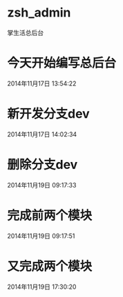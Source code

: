 zsh_admin
=========

掌生活总后台


今天开始编写总后台
==================
2014年11月17日 13:54:22

新开发分支dev
==============
2014年11月17日 14:02:34

删除分支dev
===============
2014年11月19日 09:17:33

完成前两个模块
===============
2014年11月19日 09:17:51

又完成两个模块
======================
2014年11月19日 17:30:20
